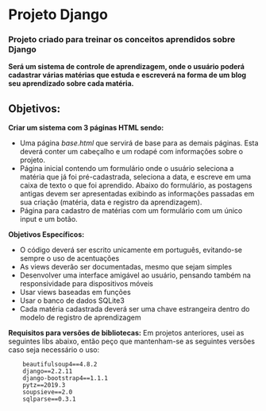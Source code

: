 # Projeto Django

### Projeto criado para treinar os conceitos aprendidos sobre Django

**Será um sistema de controle de aprendizagem, onde o usuário poderá cadastrar várias matérias que estuda e escreverá na forma de um blog seu aprendizado sobre cada matéria.**

## Objetivos:

**Criar um sistema com 3 páginas HTML sendo:**
- Uma página *base.html* que servirá de base para as demais páginas. Esta deverá conter um cabeçalho e um rodapé com informações sobre o projeto.
- Página inicial contendo um formulário onde o usuário seleciona a matéria que já foi pré-cadastrada, seleciona a data, e escreve em uma caixa de texto o que foi aprendido. Abaixo do formulário, as postagens antigas devem ser apresentadas exibindo as informações passadas em sua criação (matéria, data e registro da aprendizagem).
- Página para cadastro de matérias com um formulário com um único input e um botão.

**Objetivos Específicos:**
- O código deverá ser escrito unicamente em português, evitando-se sempre o uso de acentuações
- As views deverão ser documentadas, mesmo que sejam simples
- Desenvolver uma interface amigável ao usuário, pensando também na responsividade para dispositivos móveis
- Usar views baseadas em funções
- Usar o banco de dados SQLite3
- Cada matéria cadastrada deverá ser uma chave estrangeira dentro do modelo de registro de aprendizagem

**Requisitos para versões de bibliotecas:**
Em projetos anteriores, usei as seguintes libs abaixo, então peço que mantenham-se as seguintes versões caso seja necessário o uso:
```
    beautifulsoup4==4.8.2
    django==2.2.11
    django-bootstrap4==1.1.1
    pytz==2019.3
    soupsieve==2.0
    sqlparse==0.3.1
```